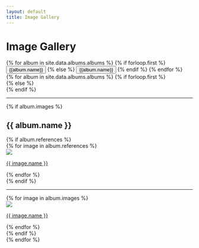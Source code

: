 ```yaml
---
layout: default
title: Image Gallery
---
```

<h1 class="text-center">Image Gallery</h1>
<div class="container">
<nav>
  <div class="nav nav-tabs" id="nav-tab" role="tablist">
      {% for album in site.data.albums.albums %}
        {% if forloop.first  %}
            <button class="nav-link active" id="nav-{{album.name}}-tab" data-bs-toggle="tab" data-bs-target="#nav-{{album.name}}" type="button" role="tab" aria-controls="nav-{{album.name}}" aria-selected="true">{{album.name}}</button>
        {% else %}
            <button class="nav-link" id="nav-{{album.name}}-tab" data-bs-toggle="tab" data-bs-target="#nav-{{album.name}}" type="button" role="tab" aria-controls="nav-{{album.name}}" aria-selected="false">{{album.name}}</button>
        {% endif %}
      {% endfor %}
  </div>
</nav>
<div class="tab-content" id="nav-tabContent">
        {% for album in site.data.albums.albums %}
            {% if forloop.first  %}
                <div class="tab-pane  fade show active" id="nav-{{album.name}}" role="tabpanel" aria-labelledby="nav-{{album.name}}-tab">
            {% else %}
                <div class="tab-pane fade" id="nav-{{album.name}}" role="tabpanel" aria-labelledby="nav-{{album.name}}-tab">
            {% endif %}
               <hr>
                    {% if album.images %}
                        <h2> {{ album.name }} </h2>
                            {% if album.references %}
                            <div class="row">
                                {% for image in album.references %}
                                <div class="col-md-4">
                                <a href="https://media.githubusercontent.com/media/maxlund/gallery-jekyll-site/main/{{ image.imagePath }}" data-type="image" data-gallery="{{album.name}}-gallery"  class="my-lightbox-toggle container-md">
                                    <div class="card">
                                    <img  src="https://media.githubusercontent.com/media/maxlund/gallery-jekyll-site/main/{{ image.imagePath }}" class="img-fluid img-thumbnail card-img-top"/>
                                      <div class="card-body">
                                        <p class="card-text">{{ image.name }} </p>
                                    </div>
                                    </div>
                                </a>
                                </div>
                            {% endfor %}
                            </div>  
                            {% endif %}
                            <hr>
                            <div class="row">
                            {% for image in album.images %}
                                <div class="col-md-4">
                                <a href="https://media.githubusercontent.com/media/maxlund/gallery-jekyll-site/main/{{ image.imagePath }}" data-type="image" data-gallery="{{album.name}}-gallery"  class="my-lightbox-toggle container-md">
                                      <div class="card">
                                    <img  src="https://media.githubusercontent.com/media/maxlund/gallery-jekyll-site/main/{{ image.imagePath }}" class="img-fluid img-thumbnail card-img-top"/>
                                                       <div class="card-body">
                                        <p class="card-text">{{ image.name }} </p>
                                    </div>
                                  </div>
                                </a>
                                </div>
                            {% endfor %}
                        </div>
                    {% endif %}
                </div>
        {% endfor %}
</div>
